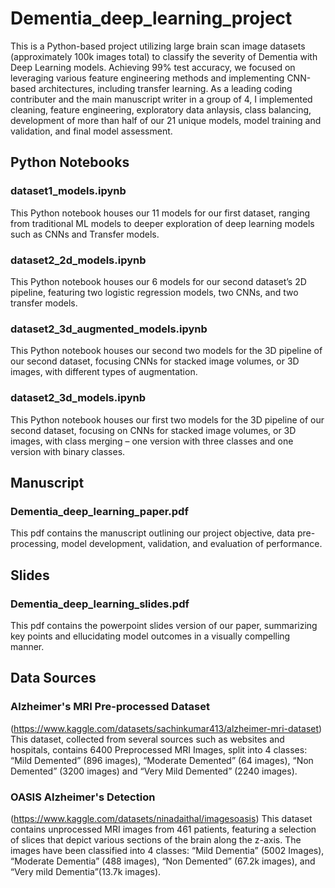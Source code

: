 # Dementia_deep_learning_project
This is a Python-based project utilizing large brain scan image datasets (approximately 100k images total) to classify the severity of Dementia with Deep Learning models. Achieving 99% test accuracy, we focused on leveraging various feature engineering methods and implementing CNN-based architectures, including transfer learning. As a leading coding contributer and the main manuscript writer in a group of 4, I implemented cleaning, feature engineering, exploratory data anlaysis, class balancing, development of more than half of our 21 unique models, model training and validation, and final model assessment.

## Python Notebooks

### dataset1_models.ipynb
This Python notebook houses our 11 models for our first dataset, ranging from traditional ML models to deeper exploration of deep learning models such as CNNs and Transfer models.

### dataset2_2d_models.ipynb 
This Python notebook houses our 6 models for our second dataset’s 2D pipeline, featuring two logistic regression models, two CNNs, and two transfer models.

### dataset2_3d_augmented_models.ipynb
This Python notebook houses our second two models for the 3D pipeline of our second dataset, focusing CNNs for stacked image volumes, or 3D images, with different types of augmentation.

### dataset2_3d_models.ipynb
This Python notebook houses our first two models for the 3D pipeline of our second dataset, focusing on CNNs for stacked image volumes, or 3D images, with class merging – one version with three classes and one version with binary classes.

## Manuscript

### Dementia_deep_learning_paper.pdf
This pdf contains the manuscript outlining our project objective, data pre-processing, model development, validation, and evaluation of performance. 

## Slides

### Dementia_deep_learning_slides.pdf
This pdf contains the powerpoint slides version of our paper, summarizing key points and ellucidating model outcomes in a visually compelling manner.

## Data Sources

### Alzheimer's MRI Pre-processed Dataset
(https://www.kaggle.com/datasets/sachinkumar413/alzheimer-mri-dataset)
This dataset, collected from several sources such as websites and hospitals, contains 6400 Preprocessed MRI Images, split into 4 classes: “Mild Demented” (896 images), “Moderate Demented” (64 images), “Non Demented” (3200 images) and “Very Mild Demented” (2240 images).

### OASIS Alzheimer's Detection 
(https://www.kaggle.com/datasets/ninadaithal/imagesoasis)
This dataset contains unprocessed MRI images from 461 patients, featuring a selection of slices that depict various sections of the brain along the z-axis. The images have been classified into 4 classes: “Mild Dementia” (5002 Images), “Moderate Dementia” (488 images), “Non Demented” (67.2k images), and “Very mild Dementia”(13.7k images).


